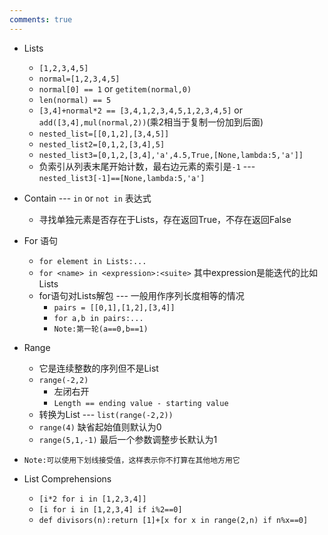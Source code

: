 ```yaml
---
comments: true
---
```


- Lists
	- `[1,2,3,4,5]`
	- `normal=[1,2,3,4,5]`
	- `normal[0] == 1` or `getitem(normal,0)`
	- `len(normal) == 5`
	- `[3,4]+normal*2 == [3,4,1,2,3,4,5,1,2,3,4,5]` or `add([3,4],mul(normal,2))`(乘2相当于复制一份加到后面)
	- `nested_list=[[0,1,2],[3,4,5]]`
	- `nested_list2=[0,1,2,[3,4],5]`
	- `nested_list3=[0,1,2,[3,4],'a',4.5,True,[None,lambda:5,'a']]`
	- 负索引从列表末尾开始计数，最右边元素的索引是`-1` --- `nested_list3[-1]==[None,lambda:5,'a']`

- Contain --- `in` or `not in` 表达式
	- 寻找单独元素是否存在于Lists，存在返回True，不存在返回False

- For 语句
	- `for element in Lists:...`
	- `for <name> in <expression>:<suite>` 其中expression是能迭代的比如Lists
	- for语句对Lists解包 --- 一般用作序列长度相等的情况
		- `pairs = [[0,1],[1,2],[3,4]]`
		- `for a,b in pairs:...`
		- `Note:第一轮(a==0,b==1)`

- Range
	- 它是连续整数的序列但不是List
	- `range(-2,2)`
		- 左闭右开
		- `Length == ending value - starting value`
	- 转换为List --- `list(range(-2,2))`
	- `range(4)` 缺省起始值则默认为0
	- `range(5,1,-1)` 最后一个参数调整步长默认为1

- `Note:可以使用下划线接受值，这样表示你不打算在其他地方用它`

- List Comprehensions
	- `[i*2 for i in [1,2,3,4]]`
	- `[i for i in [1,2,3,4] if i%2==0]`
	- `def divisors(n):return [1]+[x for x in range(2,n) if n%x==0]`
